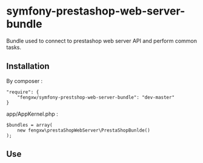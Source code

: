 # symfony-prestashop-web-server-bundle
Bundle used to connect to prestashop web server API and perform common tasks.

## Installation

By composer :

```
"require": {
    "fengxw/symfony-prestshop-web-server-bundle": "dev-master"
}
```

app/AppKernel.php :

```
$bundles = array(
    new fengxw\prestaShopWebServer\PrestaShopBunlde()
);
```

## Use
